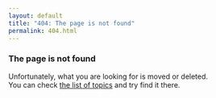 ```yaml
---
layout: default
title: "404: The page is not found"
permalink: 404.html
---
```


### The page is not found

Unfortunately, what you are looking for is moved or deleted.   
You can check [the list of topics](/) and try find it there.


